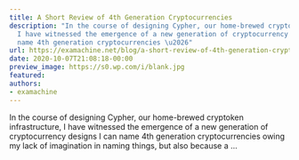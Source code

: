 ```yaml
---
title: A Short Review of 4th Generation Cryptocurrencies
description: "In the course of designing Cypher, our home-brewed cryptoken infrastructure,
  I have witnessed the emergence of a new generation of cryptocurrency designs I can
  name 4th generation cryptocurrencies \u2026"
url: https://examachine.net/blog/a-short-review-of-4th-generation-cryptocurrencies/
date: 2020-10-07T21:08:18-00:00
preview_image: https://s0.wp.com/i/blank.jpg
featured:
authors:
- examachine
---
```


<p>In the course of designing Cypher, our home-brewed cryptoken infrastructure, I have witnessed the emergence of a new generation of cryptocurrency designs I can name 4th generation cryptocurrencies owing my lack of imagination in naming things, but also because a &hellip;</p>
